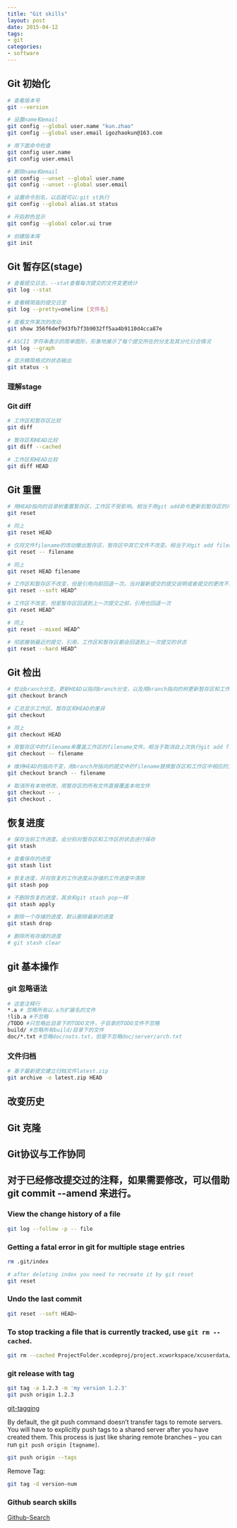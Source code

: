 ```yaml
---
title: "Git skills"
layout: post
date: 2015-04-12
tags:
- git
categories:
- software
---
```


## Git 初始化

```bash
# 查看版本号
git --version

# 设置name和email
git config --global user.name "kun.zhao"
git config --global user.email igozhaokun@163.com

# 用下面命令检查
git config user.name
git config user.email

# 删除name和email
git config --unset --global user.name
git config --unset --global user.email

# 设置命令别名，以后就可以:git st执行
git config --global alias.st status

# 开启颜色显示
git config --global color.ui true

# 创建版本库
git init
```

## Git 暂存区(stage)

```bash
# 查看提交日志，--stat查看每次提交的文件变更统计
git log --stat

# 查看精简版的提交日至
git log --pretty=oneline [文件名]

# 查看文件某次的改动
git show 356f6def9d3fb7f3b9032ff5aa4b9110d4cca87e

# ASCII 字符串表示的简单图形，形象地展示了每个提交所在的分支及其分化衍合情况
git log --graph

# 显示精简格式的状态输出
git status -s
```

### 理解stage

### Git diff

```bash
# 工作区和暂存区比较
git diff

# 暂存区和HEAD比较
git diff --cached

# 工作区和HEAD比较
git diff HEAD
```

## Git 重置

```bash
# 用HEAD指向的目录树重置暂存区，工作区不受影响。相当于用git add命令更新到暂存区的内容撤出暂存区
git reset

# 同上
git reset HEAD

# 仅将文件filename的改动撤出暂存区，暂存区中其它文件不改变。相当于对git add filename的反向操作
git reset -- filename

# 同上
git reset HEAD filename

# 工作区和暂存区不改变，但是引用向前回退一次。当对最新提交的提交说明或者提交的更改不满意时，撤销最新的提交以便重新提交
git reset --soft HEAD^

# 工作区不改变，但是暂存区回退到上一次提交之前，引用也回退一次
git reset HEAD^

# 同上
git reset --mixed HEAD^

# 彻底撤销最近的提交，引用，工作区和暂存区都会回退到上一次提交的状态
git reset --hard HEAD^
```

## Git 检出

```bash
# 检出branch分支。更新HEAD以指向branch分支，以及用branch指向的树更新暂存区和工作区
git checkout branch

# 汇总显示工作区、暂存区和HEAD的差异
git checkout

# 同上
git checkout HEAD

# 用暂存区中的filename来覆盖工作区的filename文件。相当于取消自上次执行git add filename以来的本地修改。这个命令很危险，本地修改会悄无声息的覆盖，毫不留情
git checkout -- filename

# 维持HEAD的指向不变，用branch所指向的提交中的filename替换暂存区和工作区中相应的文件
git checkout branch -- filename

# 取消所有本地修改，用暂存区的所有文件直接覆盖本地文件
git checkout -- .
git checkout .
```

## 恢复进度

```bash
# 保存当前工作进度。会分别对暂存区和工作区的状态进行保存
git stash

# 查看保存的进度
git stash list

# 恢复进度，并将恢复的工作进度从存储的工作进度中清除
git stash pop

# 不删除恢复的进度，其余和git stash pop一样
git stash apply

# 删除一个存储的进度，默认删除最新的进度
git stash drop

# 删除所有存储的进度
# git stash clear
```

## git 基本操作

### git 忽略语法

```bash
# 这是注释行
*.a # 忽略所有以.a为扩展名的文件
!lib.a #不忽略
/TODO #只忽略此目录下的TODO文件，子目录的TODO文件不忽略
build/ #忽略所有build/目录下的文件
doc/*.txt #忽略doc/nots.txt，但是不忽略doc/server/arch.txt
```

### 文件归档

```bash
# 基于最新提交建立归档文件latest.zip
git archive -o latest.zip HEAD
```

## 改变历史

## Git 克隆

## Git协议与工作协同

## 对于已经修改提交过的注释，如果需要修改，可以借助 git commit --amend 来进行。

### View the change history of a file

```bash
git log --follow -p -- file
```

### Getting a fatal error in git for multiple stage entries

```bash
rm .git/index

# after deleting index you need to recreate it by git reset
git reset
```

### Undo the last commit

```bash
git reset --soft HEAD~  
```

### To stop tracking a file that is currently tracked, use `git rm --cached`.

```bash
git rm --cached ProjectFolder.xcodeproj/project.xcworkspace/xcuserdata/myUserName.xcuserdatad/UserInterfaceState.xcuserstate
```

### git release with tag

```bash
git tag -a 1.2.3 -m 'my version 1.2.3'
git push origin 1.2.3
```

[git-tagging](https://git-scm.com/book/en/v2/Git-Basics-Tagging)

By default, the git push command doesn’t transfer tags to remote servers. You will have to explicitly push tags to a shared server after you have created them. This process is just like sharing remote branches – you can run `git push origin [tagname]`.

```bash
git push origin --tags
```

Remove Tag:

```bash
git tag -d version-num
```

### Github search skills

[Github-Search](https://help.github.com/categories/search/)